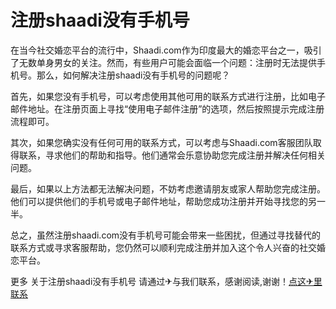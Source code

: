 # 注册shaadi没有手机号

在当今社交婚恋平台的流行中，Shaadi.com作为印度最大的婚恋平台之一，吸引了无数单身男女的关注。然而，有些用户可能会面临一个问题：注册时无法提供手机号。那么，如何解决注册shaadi没有手机号的问题呢？

首先，如果您没有手机号，可以考虑使用其他可用的联系方式进行注册，比如电子邮件地址。在注册页面上寻找“使用电子邮件注册”的选项，然后按照提示完成注册流程即可。

其次，如果您确实没有任何可用的联系方式，可以考虑与Shaadi.com客服团队取得联系，寻求他们的帮助和指导。他们通常会乐意协助您完成注册并解决任何相关问题。

最后，如果以上方法都无法解决问题，不妨考虑邀请朋友或家人帮助您完成注册。他们可以提供他们的手机号或电子邮件地址，帮助您成功注册并开始寻找您的另一半。

总之，虽然注册shaadi.com没有手机号可能会带来一些困扰，但通过寻找替代的联系方式或寻求客服帮助，您仍然可以顺利完成注册并加入这个令人兴奋的社交婚恋平台。

更多 关于注册shaadi没有手机号 请通过✈与我们联系，感谢阅读,谢谢！[点这✈里联系](https://c.k02.cc)